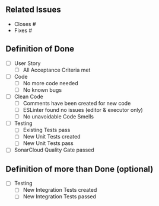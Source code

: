 ## Related Issues

- Closes #
- Fixes #

## Definition of Done

- [ ] User Story
  - [ ] All Acceptance Criteria met
- [ ] Code
  - [ ] No more code needed
  - [ ] No known bugs
- [ ] Clean Code
  - [ ] Comments have been created for new code
  - [ ] ESLinter found no issues (editor & executor only)
  - [ ] No unavoidable Code Smells
- [ ] Testing
  - [ ] Existing Tests pass
  - [ ] New Unit Tests created
  - [ ] New Unit Tests pass
- [ ] SonarCloud Quality Gate passed

## Definition of more than Done (optional)

- [ ] Testing
  - [ ] New Integration Tests created
  - [ ] New Integration Tests passed